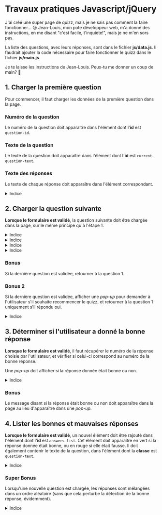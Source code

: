# Travaux pratiques Javascript/jQuery

J'ai créé une super page de quizz, mais je ne sais pas comment la faire fonctionner... 😢 Jean-Louis, mon pote développeur web, m'a donné des instructions, en me disant "c'est facile, t'inquiète!", mais je ne m'en sors pas.

La liste des questions, avec leurs réponses, sont dans le fichier **js/data.js**. Il faudrait ajouter la code nécessaire pour faire fonctionner le quizz dans le fichier **js/main.js**.

Je te laisse les instructions de Jean-Louis. Peux-tu me donner un coup de main? 🥰

## 1. Charger la première question

Pour commencer, il faut charger les données de la première question dans la page.

### Numéro de la question

Le numéro de la question doit apparaître dans l'élément dont l'**id** est `question-id`.

### Texte de la question

Le texte de la question doit apparaître dans l'élément dont l'**id** est `current-question-text`.

### Texte des réponses

Le texte de chaque réponse doit apparaître dans l'élément correspondant.

<details> 
  <summary>Indice</summary>
  questionData[0]
</details>

## 2. Charger la question suivante

**Lorsque le formulaire est validé**, la question suivante doit être chargée dans la page, sur le même principe qu'à l'étape 1.

<details> 
  <summary>Indice</summary>
  $('#question-form').submit(function(event) { })
</details>

<details> 
  <summary>Indice</summary>
  Il faut empêcher la page de se recharger.
</details>

<details> 
  <summary>Indice</summary>
  Il va falloir une variable pour que l'application sache quelle est le numéro de la question actuelle.
</details>

<details> 
  <summary>Indice</summary>
  Il peut être judicieux de créer une fonction dédiée à l'affichage d'une question donnée. Ensuite, cette fonction peut être appelée une première fois au chargement de la page, puis à chaque fois qu'une réponse est validée par la suite.
</details>

### Bonus

Si la dernière question est validée, retourner à la question 1.

### Bonus 2

Si la dernière question est validée, afficher une _pop-up_ pour demander à l'utilisateur s'il souhaite recommencer le quizz, et retourner à la question 1 uniquement s'il répondu oui.

<details> 
  <summary>Indice</summary>
  window.confirm()
</details>

## 3. Déterminer si l'utilisateur a donné la bonne réponse

**Lorsque le formulaire est validé**, il faut récupérer le numéro de la réponse choisie par l'utilisateur, et vérifier si celui-ci correspond au numéro de la bonne réponse.

Une _pop-up_ doit afficher si la réponse donnée était bonne ou non.

<details> 
  <summary>Indice</summary>
  $('#question-form').serializeArray()
</details>

### Bonus

Le message disant si la réponse était bonne ou non doit apparaître dans la page au lieu d'apparaître dans une _pop-up_.

## 4. Lister les bonnes et mauvaises réponses

**Lorsque le formulaire est validé**, un nouvel élément doit être rajouté dans l'élément dont l'**id** est `answers-list`. Cet élément doit apparaître en vert si la réponse donnée était bonne, ou en rouge si elle était fausse. Il doit également contenir le texte de la question, dans l'élément dont la **classe** est `question-text`.

<details> 
  <summary>Indice</summary>
  Tu peux t'aider des éléments "template" présents dans le head du fichier .html.
</details>

### Super Bonus

Lorsqu'une nouvelle question est chargée, les réponses sont mélangées dans un ordre aléatoire (sans que cela perturbe la détection de la bonne réponse, évidemment).

<details> 
  <summary>Indice</summary>
  Math.random()
</details>

